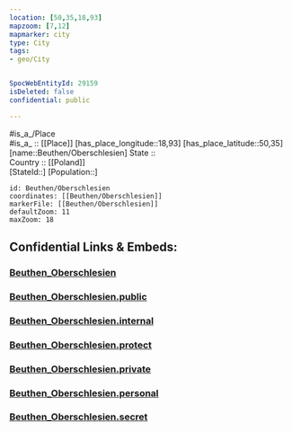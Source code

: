 ```yaml
---
location: [50,35,18,93] 
mapzoom: [7,12] 
mapmarker: city 
type: City
tags:
- geo/City


SpocWebEntityId: 29159
isDeleted: false
confidential: public

---
```

#is_a_/Place  
#is_a_ :: [[Place]] 
[has_place_longitude::18,93] 
[has_place_latitude::50,35] 
[name::Beuthen/Oberschlesien] 
State ::  
Country :: [[Poland]]  
[StateId::] 
[Population::] 



```leaflet
id: Beuthen/Oberschlesien
coordinates: [[Beuthen/Oberschlesien]] 
markerFile: [[Beuthen/Oberschlesien]] 
defaultZoom: 11 
maxZoom: 18
```


## Confidential Links & Embeds: 

### [Beuthen_Oberschlesien](/_Standards/Earth/Continent/Europe/Europe~East/Poland/City/Beuthen_Oberschlesien.md) 

### [Beuthen_Oberschlesien.public](/_public/Earth/Continent/Europe/Europe~East/Poland/City/Beuthen_Oberschlesien.public.md) 

### [Beuthen_Oberschlesien.internal](/_internal/Earth/Continent/Europe/Europe~East/Poland/City/Beuthen_Oberschlesien.internal.md) 

### [Beuthen_Oberschlesien.protect](/_protect/Earth/Continent/Europe/Europe~East/Poland/City/Beuthen_Oberschlesien.protect.md) 

### [Beuthen_Oberschlesien.private](/_private/Earth/Continent/Europe/Europe~East/Poland/City/Beuthen_Oberschlesien.private.md) 

### [Beuthen_Oberschlesien.personal](/_personal/Earth/Continent/Europe/Europe~East/Poland/City/Beuthen_Oberschlesien.personal.md) 

### [Beuthen_Oberschlesien.secret](/_secret/Earth/Continent/Europe/Europe~East/Poland/City/Beuthen_Oberschlesien.secret.md)

